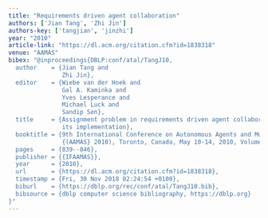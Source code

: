 ```yaml
---
title: "Requirements driven agent collaboration"
authors: ['Jian Tang', 'Zhi Jin']
authors-key: ['tangjian', 'jinzhi']
year: "2010"
article-link: "https://dl.acm.org/citation.cfm?id=1838318"
venue: "AAMAS"
bibex: "@inproceedings{DBLP:conf/atal/TangJ10,
  author    = {Jian Tang and
               Zhi Jin},
  editor    = {Wiebe van der Hoek and
               Gal A. Kaminka and
               Yves Lesperance and
               Michael Luck and
               Sandip Sen},
  title     = {Assignment problem in requirements driven agent collaboration and
               its implementation},
  booktitle = {9th International Conference on Autonomous Agents and Multiagent Systems
               {(AAMAS} 2010), Toronto, Canada, May 10-14, 2010, Volume 1-3},
  pages     = {839--846},
  publisher = {{IFAAMAS}},
  year      = {2010},
  url       = {https://dl.acm.org/citation.cfm?id=1838318},
  timestamp = {Fri, 30 Nov 2018 02:24:54 +0100},
  biburl    = {https://dblp.org/rec/conf/atal/TangJ10.bib},
  bibsource = {dblp computer science bibliography, https://dblp.org}
}"
---
```

